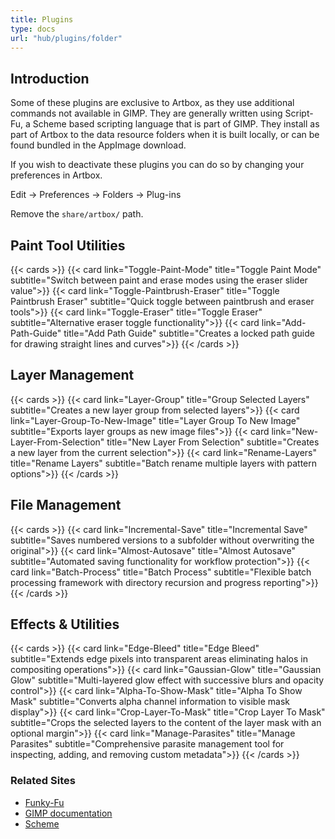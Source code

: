 ```yaml
---
title: Plugins
type: docs
url: "hub/plugins/folder"
---
```


## Introduction

Some of these plugins are exclusive to Artbox, as they use additional commands not available in GIMP. They are generally written using Script-Fu, a Scheme based scripting language that is part of GIMP. They install as part of Artbox to the data resource folders when it is built locally, or can be found bundled in the AppImage download.

If you wish to deactivate these plugins you can do so by changing your preferences in Artbox.

Edit -> Preferences -> Folders -> Plug-ins

Remove the `share/artbox/` path.

## Paint Tool Utilities

{{< cards >}}
  {{< card link="Toggle-Paint-Mode" title="Toggle Paint Mode" subtitle="Switch between paint and erase modes using the eraser slider value">}}
  {{< card link="Toggle-Paintbrush-Eraser" title="Toggle Paintbrush Eraser" subtitle="Quick toggle between paintbrush and eraser tools">}}
  {{< card link="Toggle-Eraser" title="Toggle Eraser" subtitle="Alternative eraser toggle functionality">}}
  {{< card link="Add-Path-Guide" title="Add Path Guide" subtitle="Creates a locked path guide for drawing straight lines and curves">}}
{{< /cards >}}

## Layer Management

{{< cards >}}
  {{< card link="Layer-Group" title="Group Selected Layers" subtitle="Creates a new layer group from selected layers">}}
  {{< card link="Layer-Group-To-New-Image" title="Layer Group To New Image" subtitle="Exports layer groups as new image files">}}
  {{< card link="New-Layer-From-Selection" title="New Layer From Selection" subtitle="Creates a new layer from the current selection">}}
  {{< card link="Rename-Layers" title="Rename Layers" subtitle="Batch rename multiple layers with pattern options">}}
{{< /cards >}}

## File Management

{{< cards >}}
  {{< card link="Incremental-Save" title="Incremental Save" subtitle="Saves numbered versions to a subfolder without overwriting the original">}}
  {{< card link="Almost-Autosave" title="Almost Autosave" subtitle="Automated saving functionality for workflow protection">}}
  {{< card link="Batch-Process" title="Batch Process" subtitle="Flexible batch processing framework with directory recursion and progress reporting">}}
{{< /cards >}}

## Effects & Utilities

{{< cards >}}
  {{< card link="Edge-Bleed" title="Edge Bleed" subtitle="Extends edge pixels into transparent areas eliminating halos in compositing operations">}}
  {{< card link="Gaussian-Glow" title="Gaussian Glow" subtitle="Multi-layered glow effect with successive blurs and opacity control">}}
  {{< card link="Alpha-To-Show-Mask" title="Alpha To Show Mask" subtitle="Converts alpha channel information to visible mask display">}}
  {{< card link="Crop-Layer-To-Mask" title="Crop Layer To Mask" subtitle="Crops the selected layers to the content of the layer mask with an optional margin">}}
  {{< card link="Manage-Parasites" title="Manage Parasites" subtitle="Comprehensive parasite management tool for inspecting, adding, and removing custom metadata">}}
{{< /cards >}}

### Related Sites

- [Funky-Fu](https://script-fu.github.io/funky/)  
- [GIMP documentation](https://docs.gimp.org/en/gimp-concepts-script-fu.html)  
- [Scheme](https://www.scheme.org/)